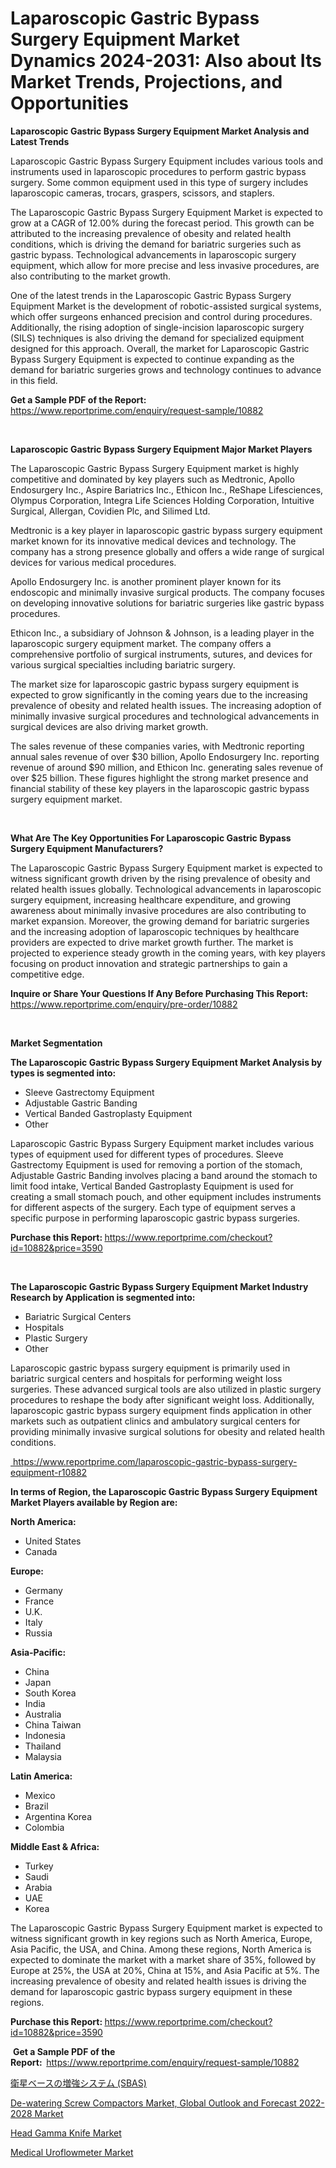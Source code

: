 <p><h1>Laparoscopic Gastric Bypass Surgery Equipment Market Dynamics 2024-2031: Also about Its Market Trends, Projections, and Opportunities</h1></p><p><strong>Laparoscopic Gastric Bypass Surgery Equipment Market Analysis and Latest Trends</strong></p>
<p><p>Laparoscopic Gastric Bypass Surgery Equipment includes various tools and instruments used in laparoscopic procedures to perform gastric bypass surgery. Some common equipment used in this type of surgery includes laparoscopic cameras, trocars, graspers, scissors, and staplers.</p><p>The Laparoscopic Gastric Bypass Surgery Equipment Market is expected to grow at a CAGR of 12.00% during the forecast period. This growth can be attributed to the increasing prevalence of obesity and related health conditions, which is driving the demand for bariatric surgeries such as gastric bypass. Technological advancements in laparoscopic surgery equipment, which allow for more precise and less invasive procedures, are also contributing to the market growth.</p><p>One of the latest trends in the Laparoscopic Gastric Bypass Surgery Equipment Market is the development of robotic-assisted surgical systems, which offer surgeons enhanced precision and control during procedures. Additionally, the rising adoption of single-incision laparoscopic surgery (SILS) techniques is also driving the demand for specialized equipment designed for this approach. Overall, the market for Laparoscopic Gastric Bypass Surgery Equipment is expected to continue expanding as the demand for bariatric surgeries grows and technology continues to advance in this field.</p></p>
<p><strong>Get a Sample PDF of the Report:&nbsp;</strong> <a href="https://www.reportprime.com/enquiry/request-sample/10882">https://www.reportprime.com/enquiry/request-sample/10882</a></p>
<p>&nbsp;</p>
<p><strong>Laparoscopic Gastric Bypass Surgery Equipment Major Market Players</strong></p>
<p><p>The Laparoscopic Gastric Bypass Surgery Equipment market is highly competitive and dominated by key players such as Medtronic, Apollo Endosurgery Inc., Aspire Bariatrics Inc., Ethicon Inc., ReShape Lifesciences, Olympus Corporation, Integra Life Sciences Holding Corporation, Intuitive Surgical, Allergan, Covidien Plc, and Silimed Ltd.</p><p>Medtronic is a key player in laparoscopic gastric bypass surgery equipment market known for its innovative medical devices and technology. The company has a strong presence globally and offers a wide range of surgical devices for various medical procedures.</p><p>Apollo Endosurgery Inc. is another prominent player known for its endoscopic and minimally invasive surgical products. The company focuses on developing innovative solutions for bariatric surgeries like gastric bypass procedures.</p><p>Ethicon Inc., a subsidiary of Johnson & Johnson, is a leading player in the laparoscopic surgery equipment market. The company offers a comprehensive portfolio of surgical instruments, sutures, and devices for various surgical specialties including bariatric surgery.</p><p>The market size for laparoscopic gastric bypass surgery equipment is expected to grow significantly in the coming years due to the increasing prevalence of obesity and related health issues. The increasing adoption of minimally invasive surgical procedures and technological advancements in surgical devices are also driving market growth.</p><p>The sales revenue of these companies varies, with Medtronic reporting annual sales revenue of over $30 billion, Apollo Endosurgery Inc. reporting revenue of around $90 million, and Ethicon Inc. generating sales revenue of over $25 billion. These figures highlight the strong market presence and financial stability of these key players in the laparoscopic gastric bypass surgery equipment market.</p></p>
<p>&nbsp;</p>
<p><strong>What Are The Key Opportunities For Laparoscopic Gastric Bypass Surgery Equipment Manufacturers?</strong></p>
<p><p>The Laparoscopic Gastric Bypass Surgery Equipment market is expected to witness significant growth driven by the rising prevalence of obesity and related health issues globally. Technological advancements in laparoscopic surgery equipment, increasing healthcare expenditure, and growing awareness about minimally invasive procedures are also contributing to market expansion. Moreover, the growing demand for bariatric surgeries and the increasing adoption of laparoscopic techniques by healthcare providers are expected to drive market growth further. The market is projected to experience steady growth in the coming years, with key players focusing on product innovation and strategic partnerships to gain a competitive edge.</p></p>
<p><strong>Inquire or Share Your Questions If Any Before Purchasing This Report:</strong> <a href="https://www.reportprime.com/enquiry/pre-order/10882">https://www.reportprime.com/enquiry/pre-order/10882</a></p>
<p>&nbsp;</p>
<p><strong>Market Segmentation</strong></p>
<p><strong>The Laparoscopic Gastric Bypass Surgery Equipment Market Analysis by types is segmented into:</strong></p>
<p><ul><li>Sleeve Gastrectomy Equipment</li><li>Adjustable Gastric Banding</li><li>Vertical Banded Gastroplasty Equipment</li><li>Other</li></ul></p>
<p><p>Laparoscopic Gastric Bypass Surgery Equipment market includes various types of equipment used for different types of procedures. Sleeve Gastrectomy Equipment is used for removing a portion of the stomach, Adjustable Gastric Banding involves placing a band around the stomach to limit food intake, Vertical Banded Gastroplasty Equipment is used for creating a small stomach pouch, and other equipment includes instruments for different aspects of the surgery. Each type of equipment serves a specific purpose in performing laparoscopic gastric bypass surgeries.</p></p>
<p><strong>Purchase this Report:&nbsp;</strong><a href="https://www.reportprime.com/checkout?id=10882&price=3590">https://www.reportprime.com/checkout?id=10882&price=3590</a></p>
<p>&nbsp;</p>
<p><strong>The Laparoscopic Gastric Bypass Surgery Equipment Market Industry Research by Application is segmented into:</strong></p>
<p><ul><li>Bariatric Surgical Centers</li><li>Hospitals</li><li>Plastic Surgery</li><li>Other</li></ul></p>
<p><p>Laparoscopic gastric bypass surgery equipment is primarily used in bariatric surgical centers and hospitals for performing weight loss surgeries. These advanced surgical tools are also utilized in plastic surgery procedures to reshape the body after significant weight loss. Additionally, laparoscopic gastric bypass surgery equipment finds application in other markets such as outpatient clinics and ambulatory surgical centers for providing minimally invasive surgical solutions for obesity and related health conditions.</p></p>
<p><a href="https://www.reportprime.com/laparoscopic-gastric-bypass-surgery-equipment-r10882">&nbsp;https://www.reportprime.com/laparoscopic-gastric-bypass-surgery-equipment-r10882</a></p>
<p><strong>In terms of Region, the Laparoscopic Gastric Bypass Surgery Equipment Market Players available by Region are:</strong></p>
<p>
    <p> <strong> North America: </strong>
        <ul>
            <li>United States</li>
            <li>Canada</li>
        </ul>
        </p> 
    <p> <strong> Europe: </strong>
        <ul>
            <li>Germany</li>
            <li>France</li>
            <li>U.K.</li>
            <li>Italy</li>
            <li>Russia</li>
        </ul>
        </p> 
    <p> <strong> Asia-Pacific: </strong>
        <ul>
            <li>China</li>
            <li>Japan</li>
            <li>South Korea</li>
            <li>India</li>
            <li>Australia</li>
            <li>China Taiwan</li>
            <li>Indonesia</li>
            <li>Thailand</li>
            <li>Malaysia</li>
        </ul>
        </p> 
    <p> <strong> Latin America: </strong>
        <ul>
            <li>Mexico</li>
            <li>Brazil</li>
            <li>Argentina Korea</li>
            <li>Colombia</li>
        </ul>
        </p> 
    <p> <strong> Middle East & Africa: </strong>
        <ul>
            <li>Turkey</li>
            <li>Saudi</li>
            <li>Arabia</li>
            <li>UAE</li>
            <li>Korea</li>
        </ul>
    </p>
    </p>
<p><p>The Laparoscopic Gastric Bypass Surgery Equipment market is expected to witness significant growth in key regions such as North America, Europe, Asia Pacific, the USA, and China. Among these regions, North America is expected to dominate the market with a market share of 35%, followed by Europe at 25%, the USA at 20%, China at 15%, and Asia Pacific at 5%. The increasing prevalence of obesity and related health issues is driving the demand for laparoscopic gastric bypass surgery equipment in these regions.</p></p>
<p><strong>Purchase this Report: </strong><a href="https://www.reportprime.com/checkout?id=10882&price=3590">https://www.reportprime.com/checkout?id=10882&price=3590</a></p>
<p>&nbsp;<strong>Get a Sample PDF of the Report:&nbsp;&nbsp;</strong><a href="https://www.reportprime.com/enquiry/request-sample/10882">https://www.reportprime.com/enquiry/request-sample/10882</a></p>
<p><strong></strong></p>
<p><p><a href="https://github.com/ycmtqqhvk3273/Market-Research-Report-List-4/blob/main/774021186271.md">衛星ベースの増強システム (SBAS)</a></p><p><a href="https://issuu.com/reportprime-2/docs/de-watering-screw-compactors-market_57b24e015162fd">De-watering Screw Compactors Market, Global Outlook and Forecast 2022-2028 Market</a></p><p><a href="https://github.com/juniordelafrance/Market-Research-Report-List-4/blob/main/head-gamma-knife-market.md">Head Gamma Knife Market</a></p><p><a href="https://github.com/jaidynmorantestelletmjzya/Market-Research-Report-List-4/blob/main/medical-uroflowmeter-market.md">Medical Uroflowmeter Market</a></p></p>